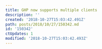 ```yaml
---
title: GHP now supports multiple clients
description: ''
created: '2018-10-27T15:03:42.491Z'
path: posts/2018/10/27/150342.md
id: '150342'
ctUpdates: 1
modified: '2018-10-27T15:03:42.493Z'
---
```


